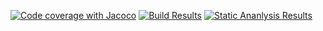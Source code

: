 [![Code coverage with Jacoco](https://github.com/EspertiEnrico/Assignment2/actions/workflows/codecoverage.yml/badge.svg)](https://github.com/EspertiEnrico/Assignment2/actions/workflows/codecoverage.yml)
[![Build Results](https://github.com/EspertiEnrico/Assignment2/actions/workflows/maven.yml/badge.svg)](https://github.com/EspertiEnrico/Assignment2/actions/workflows/maven.yml)
[![Static Ananlysis Results](https://github.com/EspertiEnrico/Assignment2/actions/workflows/checkstyle.yml/badge.svg)](https://github.com/EspertiEnrico/Assignment2/actions/workflows/checkstyle.yml)
